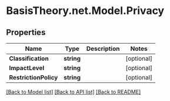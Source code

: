 
# BasisTheory.net.Model.Privacy

## Properties

Name | Type | Description | Notes
------------ | ------------- | ------------- | -------------
**Classification** | **string** |  | [optional] 
**ImpactLevel** | **string** |  | [optional] 
**RestrictionPolicy** | **string** |  | [optional] 

[[Back to Model list]](../README.md#documentation-for-models)
[[Back to API list]](../README.md#documentation-for-api-endpoints)
[[Back to README]](../README.md)

